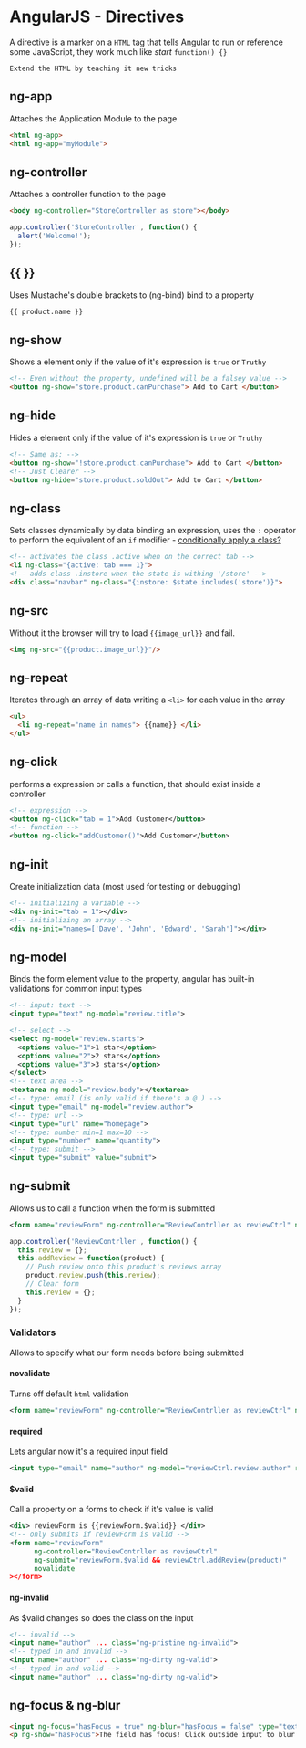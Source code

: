 # AngularJS - Directives
A directive is a marker on a `HTML` tag that tells Angular to run or reference some JavaScript, they work much like *start* `function() {}`

    Extend the HTML by teaching it new tricks


## ng-app
Attaches the Application Module to the page
```html
<html ng-app>
<html ng-app="myModule">
```


## ng-controller
Attaches a controller function to the page
```html
<body ng-controller="StoreController as store"></body>
```
```js
app.controller('StoreController', function() {
  alert('Welcome!');
});
```


## {{ }}
Uses Mustache's double brackets to (ng-bind) bind to a property
```html
{{ product.name }}
```


## ng-show
Shows a element only if the value of it's expression is `true` or `Truthy`

```html
<!-- Even without the property, undefined will be a falsey value -->
<button ng-show="store.product.canPurchase"> Add to Cart </button>
```


## ng-hide
Hides a element only if the value of it's expression is `true` or `Truthy`
```html
<!-- Same as: -->
<button ng-show="!store.product.canPurchase"> Add to Cart </button>
<!-- Just Clearer -->
<button ng-hide="store.product.soldOut"> Add to Cart </button>
```


## ng-class
Sets classes dynamically by data binding an expression, uses the `:` operator to perform the equivalent of an `if` modifier - [conditionally apply a class?](http://stackoverflow.com/questions/7792652/what-is-the-best-way-to-conditionally-apply-a-class)
```html
<!-- activates the class .active when on the correct tab -->
<li ng-class="{active: tab === 1}">
<!-- adds class .instore when the state is withing '/store' -->
<div class="navbar" ng-class="{instore: $state.includes('store')}">
```


## ng-src
Without it the browser will try to load `{{image_url}}` and fail.

```html
<img ng-src="{{product.image_url}}"/>
```


## ng-repeat
Iterates through an array of data
writing a `<li>` for each value in the array

```html
<ul>
  <li ng-repeat="name in names"> {{name}} </li>
</ul>
```


## ng-click
performs a expression or calls a function, that should exist inside a controller

```xml
<!-- expression -->
<button ng-click="tab = 1">Add Customer</button>
<!-- function -->
<button ng-click="addCustomer()">Add Customer</button>
```


## ng-init
Create initialization data (most used for testing or debugging)

```xml
<!-- initializing a variable -->
<div ng-init="tab = 1"></div>
<!-- initializing an array -->
<div ng-init="names=['Dave', 'John', 'Edward', 'Sarah']"></div>
```


## ng-model
Binds the form element value to the property, angular has built-in validations for common input types

```xml
<!-- input: text -->
<input type="text" ng-model="review.title">
```
```xml
<!-- select -->
<select ng-model="review.starts">
  <options value="1">1 star</option>
  <options value="2">2 stars</option>
  <options value="3">3 stars</option>
</select>
<!-- text area -->
<textarea ng-model="review.body"></textarea>
<!-- type: email (is only valid if there's a @ ) -->
<input type="email" ng-model="review.author">
<!-- type: url -->
<input type="url" name="homepage">
<!-- type: number min=1 max=10 -->
<input type="number" name="quantity">
<!-- type: submit -->
<input type="submit" value="submit">
```


## ng-submit
Allows us to call a function when the form is submitted
```xml
<form name="reviewForm" ng-controller="ReviewContrller as reviewCtrl" ng-submit="reviewCtrl.addReview(product)">
```
```js
app.controller('ReviewContrller', function() {
  this.review = {};
  this.addReview = function(product) {
    // Push review onto this product's reviews array
    product.review.push(this.review);
    // Clear form
    this.review = {};
  }
});
```
### Validators
Allows to specify what our form needs before being submitted

#### novalidate
Turns off default `html` validation
```xml
<form name="reviewForm" ng-controller="ReviewContrller as reviewCtrl" ng-submit="reviewCtrl.addReview(product)" novalidate>
```

#### required
Lets angular now it's a required input field
```xml
<input type="email" name="author" ng-model="reviewCtrl.review.author" required>
```

#### $valid
Call a property on a forms to check if it's value is valid

```xml
<div> reviewForm is {{reviewForm.$valid}} </div>
<!-- only submits if reviewForm is valid -->
<form name="reviewForm"
      ng-controller="ReviewContrller as reviewCtrl"
      ng-submit="reviewForm.$valid && reviewCtrl.addReview(product)"
      novalidate
></form>
```
#### ng-invalid
As $valid changes so does the class on the input
```xml
<!-- invalid -->
<input name="author" ... class="ng-pristine ng-invalid">
<!-- typed in and invalid -->
<input name="author" ... class="ng-dirty ng-valid">
<!-- typed in and valid -->
<input name="author" ... class="ng-dirty ng-valid">
```

## ng-focus & ng-blur

```html
<input ng-focus="hasFocus = true" ng-blur="hasFocus = false" type="text" placeholder="Click to add focus"/>
<p ng-show="hasFocus">The field has focus! Click outside input to blur.</p>
```
